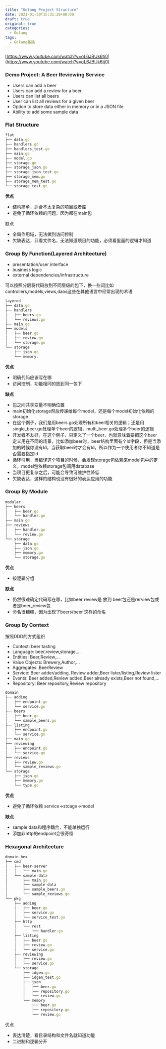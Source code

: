 ```yaml
---
title: "Golang Project Structure"
date: 2021-01-30T15:31:28+08:00
draft: true
original: true
categories: 
  - Golang
tags: 
  - Golang基础
---
```


[https://www.youtube.com/watch?v=oL6JBUk6tj0](https://www.youtube.com/watch?v=oL6JBUk6tj0)

### Demo Project: A Beer Reviewing Service

- Users can add a beer
- Users  can add a  review for a  beer
- Users can list  all beers
- User  can list all reviews for  a given beer
- Option to  store data either in  memory or  in a JSON file
- Ability to  add  some sample data

<!--more-->

### Flat Structure

```jsx
flat
├── data.go
├── handlers.go
├── handlers_test.go
├── main.go
├── model.go
├── storage.go
├── storage_json.go
├── storage_json_test.go
├── storage_mem.go
├── storage_mem_test.go
└── storage_test.go
```

**优点**

- 结构简单，适合不太复杂的项目或者库
- 避免了循环依赖的问题，因为都在main包

缺点

- 全局作用域，无法做到访问控制
- 欠缺表达，只看文件名，无法知道项目的功能，必须看里面的逻辑才知道

### Group By Function(Layered Architecture)

- presentation/user interface
- business logic
- external dependencies/infrastructure

可以按照分层将代码放到不同层级的包下，换一些词比如controllers,models,views,daos这些在其他语言中经常出现的术语

```jsx
layered
├── data.go
├── handlers
│   ├── beers.go
│   └── reviews.go
├── main.go
├── models
│   ├── beer.go
│   ├── review.go
│   └── storage.go
└── storage
    ├── json.go
    └── memory.
```

**优点**

- 明确代码应该写在哪
- 访问控制，功能相同的放到同一包下

**缺点**

- 包之间共享变量不明确位置
- main初始化storage然后传递给每个model，还是每个model初始化依赖的storage
- 在这个例子，我们是用beers.go处理所有和beer相关的逻辑；还是用single_beer.go处理单个beer的逻辑，multi_beer.go处理多个beer的逻辑
- 开发者不友好，在这个例子，只定义了一个beer，也就意味着要把这个beer定义用在不同的场景，比如添加beer时，beer结构里面有个Id字段，但是当添加的时候你没有Id，当获取beer时才会有Id，所以作为一个使用者你不知道是否需要指定Id
- 循环引用，当编译这个项目的时候，会发现storage包依赖来model包中的定义，model包依赖storage包调用database
- 当项目更复杂之后，可能会导致可维护性降低
- 欠缺表达，这样的结构也没有很好的表达应用的功能

### Group By Module

```jsx
modular
├── beers
│   ├── beer.go
│   └── handler.go
├── main.go
├── reviews
│   ├── handler.go
│   └── review.go
└── storage
    ├── data.go
    ├── json.go
    ├── memory.go
    └── storage.go
```

**优点**

- 按逻辑分组

**缺点**

- 仍然很难确定代码写在哪，比如beer review是 放到 beer包还是rerview包或者是beer_review包
- 命名很糟糕，因为出现了beers/beer 这样的命名

### Group By Context

按照DDD的方式组织

- Context: beer tasting
- Language: beer,review,storage,...
- Entities: Beer,Review,...
- Value Objects: Brewery,Author,...
- Aggregates: BeerReview
- Service: Beer adder/adding, Review adder,Beer lister/listing,Review lister
- Events: Beer added,Review added,Beer  already exists,Beer  not found,...
- Repository: Beer repository,Review repository

```jsx
domain
├── adding
│   ├── endpoint.go
│   └── service.go
├── beers
│   ├── beer.go
│   └── sample_beers.go
├── listing
│   ├── endpoint.go
│   └── service.go
├── main.go
├── reviewing
│   ├── endpoint.go
│   └── service.go
├── reviews
│   ├── review.go
│   └── sample_reviews.go
└── storage
    ├── json.go
    ├── memory.go
    └── type.go
```

**优点**

- 避免了循环依赖 service→stoage→model

**缺点**

- sample data和程序耦合，不能单独运行
- 添加非http的endpoint会很奇怪

### Hexagonal  Architecture

```jsx
domain-hex
├── cmd
│   ├── beer-server
│   │   └── main.go
│   └── sample-data
│       ├── main.go
│       ├── sample-data
│       ├── sample_beers.go
│       └── sample_reviews.go
└── pkg
    ├── adding
    │   ├── beer.go
    │   ├── service.go
    │   └── service_test.go
    ├── http
    │   └── rest
    │       └── handler.go
    ├── listing
    │   ├── beer.go
    │   ├── review.go
    │   └── service.go
    ├── reviewing
    │   ├── review.go
    │   └── service.go
    └── storage
        ├── idgen.go
        ├── idgen_test.go
        ├── json
        │   ├── beer.go
        │   ├── repository.go
        │   └── review.go
        └── memory
            ├── beer.go
            ├── repository.go
            └── review.go
```

优点

- 表达清楚，看目录结构和文件名就知道功能
- 二进制和逻辑分开